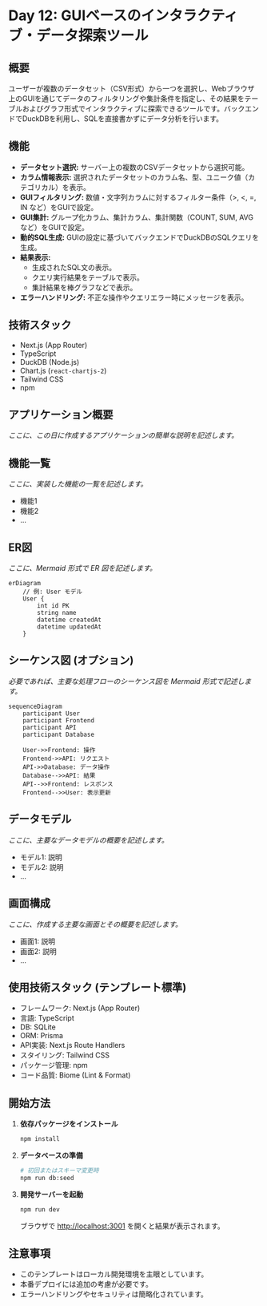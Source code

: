 # Day 12: GUIベースのインタラクティブ・データ探索ツール

## 概要

ユーザーが複数のデータセット（CSV形式）から一つを選択し、Webブラウザ上のGUIを通じてデータのフィルタリングや集計条件を指定し、その結果をテーブルおよびグラフ形式でインタラクティブに探索できるツールです。バックエンドでDuckDBを利用し、SQLを直接書かずにデータ分析を行います。

## 機能

-   **データセット選択:** サーバー上の複数のCSVデータセットから選択可能。
-   **カラム情報表示:** 選択されたデータセットのカラム名、型、ユニーク値（カテゴリカル）を表示。
-   **GUIフィルタリング:** 数値・文字列カラムに対するフィルター条件（>, <, =, IN など）をGUIで設定。
-   **GUI集計:** グループ化カラム、集計カラム、集計関数（COUNT, SUM, AVG など）をGUIで設定。
-   **動的SQL生成:** GUIの設定に基づいてバックエンドでDuckDBのSQLクエリを生成。
-   **結果表示:**
    -   生成されたSQL文の表示。
    -   クエリ実行結果をテーブルで表示。
    -   集計結果を棒グラフなどで表示。
-   **エラーハンドリング:** 不正な操作やクエリエラー時にメッセージを表示。

## 技術スタック

-   Next.js (App Router)
-   TypeScript
-   DuckDB (Node.js)
-   Chart.js (`react-chartjs-2`)
-   Tailwind CSS
-   npm

## アプリケーション概要

*ここに、この日に作成するアプリケーションの簡単な説明を記述します。*

## 機能一覧

*ここに、実装した機能の一覧を記述します。*

- 機能1
- 機能2
- ...

## ER図

*ここに、Mermaid 形式で ER 図を記述します。*

```mermaid
erDiagram
    // 例: User モデル
    User {
        int id PK
        string name
        datetime createdAt
        datetime updatedAt
    }
```

## シーケンス図 (オプション)

*必要であれば、主要な処理フローのシーケンス図を Mermaid 形式で記述します。*

```mermaid
sequenceDiagram
    participant User
    participant Frontend
    participant API
    participant Database

    User->>Frontend: 操作
    Frontend->>API: リクエスト
    API->>Database: データ操作
    Database-->>API: 結果
    API-->>Frontend: レスポンス
    Frontend-->>User: 表示更新
```

## データモデル

*ここに、主要なデータモデルの概要を記述します。*

- モデル1: 説明
- モデル2: 説明
- ...

## 画面構成

*ここに、作成する主要な画面とその概要を記述します。*

- 画面1: 説明
- 画面2: 説明
- ...

## 使用技術スタック (テンプレート標準)

- フレームワーク: Next.js (App Router)
- 言語: TypeScript
- DB: SQLite
- ORM: Prisma
- API実装: Next.js Route Handlers
- スタイリング: Tailwind CSS
- パッケージ管理: npm
- コード品質: Biome (Lint & Format)

## 開始方法

1. **依存パッケージをインストール**
   ```bash
   npm install
   ```

2. **データベースの準備**
   ```bash
   # 初回またはスキーマ変更時
   npm run db:seed
   ```

3. **開発サーバーを起動**
   ```bash
   npm run dev
   ```
   ブラウザで [http://localhost:3001](http://localhost:3001) を開くと結果が表示されます。

## 注意事項

- このテンプレートはローカル開発環境を主眼としています。
- 本番デプロイには追加の考慮が必要です。
- エラーハンドリングやセキュリティは簡略化されています。
